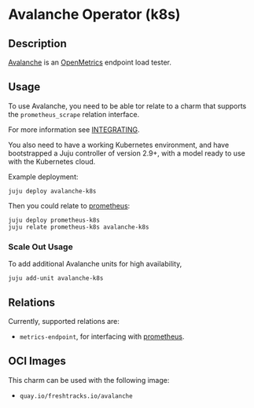 # Avalanche Operator (k8s)

## Description

[Avalanche][Avalanche source] is an [OpenMetrics][OpenMetrics source] endpoint
load tester.

## Usage

To use Avalanche, you need to be able tor relate to a charm that supports the
`prometheus_scrape` relation interface.

For more information see [INTEGRATING](INTEGRATING.md).

You also need to have a working Kubernetes environment, and have bootstrapped a
Juju controller of version 2.9+, with a model ready to use with the Kubernetes
cloud.

Example deployment:

```shell
juju deploy avalanche-k8s
```

Then you could relate to [prometheus][Prometheus operator]:
```shell
juju deploy prometheus-k8s
juju relate prometheus-k8s avalanche-k8s
```

### Scale Out Usage
To add additional Avalanche units for high availability,

```shell
juju add-unit avalanche-k8s
```

## Relations
Currently, supported relations are:
- `metrics-endpoint`, for interfacing with [prometheus][Prometheus operator].

## OCI Images
This charm can be used with the following image:
- `quay.io/freshtracks.io/avalanche`


[Avalanche source]: https://github.com/open-fresh/avalanche
[OpenMetrics source]: https://github.com/OpenObservability/OpenMetrics
[Prometheus operator]: https://charmhub.io/prometheus-k8s
